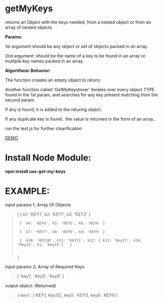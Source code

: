 
# getMyKeys

returns an Object with the keys needed, from a nested object or from an array of nested objects

**Params:** 

 1st argument should be any object or set of objects packed in an array.
 
 2nd argument: should be the name of a key to be found in an array or multiple key names packed in an array.
 
 
 **Algorithmic Behavior:** 
 
   The function creates an empty object to return;
   
   Another function called 'GetMyKeysInner' iterates over every object TYPE found in the 1st param, and searches for any key present matching from the second param.
   
   If any is found, it is added to the returing object.
   
   If any duplicate key is found..  the value is returned in the form of an array..  
   
   run the test.js for further clearification
   
   [DEMO](https://jsfiddle.net/t08sq56c/13/)
   
#   Install Node Module:
   
   **npm install uas-get-my-keys**
   
   
   
#   EXAMPLE:

  input params 1; Array Of Objects 
  

>  [
>     {  k1: 'KEY1', k2: 'KEY1', k3: 'KEY2' } 
>   
>      {  k4: 'KEY4', k5: 'KEY5', k6: 'KEY6' }
>   
>      {  k7: 'KEY7', k8: 'KEY8', k9: 'KEY9' }
>   
>      {  k10: 'KEY10', k11: 'KEY11', k12: { k13: 'Key13', k14: 'Key14', k1: 'Key15'}   }
>   
>   
>     ]

    
    
 input params 2; Array of Required Keys


    

> [ 'key1', 'Key5', 'Key9' ]


output object: (Returned)


>  { 
>      key1 : [ KEY1, Key15],
>        key5 :  KEY5,
>        key9 :  KEY9
>      }

